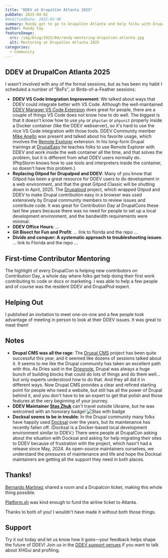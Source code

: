 ```yaml
---
title: "DDEV at DrupalCon Atlanta 2025"
pubDate: 2025-04-02
#modifiedDate: 2025-02-06
summary: Randy got to go to DrupalCon Atlanta and help folks with Drupal and DDEV.
author: Randy Fay
featureImage:
  src: /img/blog/2025/04/randy-mentoring-drupalcon-atlanta.jpg
  alt: Mentoring at DrupalCon Atlanta 2025
categories:
  - Community
---
```


## DDEV at DrupalCon Atlanta 2025

I wasn't involved with any of the formal sessions, but as has been my habit I scheduled a number of "BoFs", or Birds-of-a-Feather sessions:

* **DDEV VS Code Integration Improvement**: We talked about ways that DDEV could integrate better with VS Code. Although the well-maintained [DDEV Manager VS Code Extension](https://marketplace.visualstudio.com/items?itemName=biati.ddev-manager) does great for people, there are a couple of things VS Code does not know how to do well. The biggest is that it doesn't know how to use `php` or `phpstan` or `phpunit` properly inside a Docker container (like the DDEV webserver), so it's hard to use the nice VS Code integration with those tools. DDEV Community member [Mike Anello](https://www.drupal.org/u/ultimike) was present and talked about his favorite usage, which involves the [Remote Explorer](https://marketplace.visualstudio.com/items?itemName=ms-vscode.remote-explorer) extension. In his long-form Drupal trainings at [DrupalEasy](https://www.drupaleasy.com/) he teaches folks to use Remote Explorer with DDEV and work inside the web container all the time, and that solves the problem, but it is different from what DDEV users normally do. (PhpStorm knows how to use tools and interpreters inside the container, so doesn't have this problem.)
* **Replacing Gitpod for Drupalpod and DDEV**: Many of you know that Gitpod has been a great resource for DDEV users to do development in a web environment, and that the great Gitpod Classic will be shutting down in April, 2025. The [Drupalpod](https://www.drupal.org/project/drupalpod) project, which wrapped Gitpod and DDEV to make Drupal contribution easy in a browser was used extensively by Drupal community members to review issues and contribute code. It was great for Contribution Day at DrupalCons these last few years because there was no need for people to set up a local development environment, and the bandwidth requirements were minimal.
* **DDEV Office Hours**: ...
* **Git Bisect for Fun and Profit**: ... link to florida and the repo ...
* **Divide and conquer: A systematic approach to troubleshooting issues**: ... link to Florida and the repo ...

## First-time Contributor Mentoring

The highlight of every DrupalCon is helping new contributors on Contribution Day, a whole day where folks get help doing their first work contributing to code or docs or marketing. I was able to help a few people and of course was the resident DDEV and DrupalPod expert. 

## Helping Out

I published an invitation to meet one-on-one and a few people took advantage of meeting in person to look at their DDEV issues. It was great to meet them!

## Notes

* **Drupal CMS was all the rage**: The [Drupal CMS](https://new.drupal.org/docs/drupal-cms) project has been quite successful this year, and it seemed like dozens of sessions talked about it. It seems to me like the Drupal community has taken an excellent path with this. As Dries said in the [Driesnote](https://dri.es/state-of-drupal-presentation-march-2025), Drupal was always a huge bunch of building blocks that could do lots of things and do them well... but only experts understood how to do that. And they all did it in different ways. Now Drupal CMS provides a clear and refined starting point for people who need a website, but still has all the power of Drupal behind it, and you don't have to be an expert to get that polish and those features at the very beginning of your journey.
* **DDEV Maintainer [Stas Zhuk](https://github.com/stasadev)** can't travel outside Ukraine, but he was welcomed with an honorary badge! ![Stas with badge](/img/blog/2025/04/stas-sort-of-at-drupalcon-atlanta.png)
* **Docksal seems to be in trouble**: In the Drupal community many folks have happily used [Docksal](https://docksal.io/) over the years, but its maintenance has recently fallen off. (Docksal is a Docker-based local development environment similar to DDEV.) There were people at DrupalCon asking about the situation with Docksal and asking for help migrating their sites to DDEV because of frustration with the project, which hasn't had a release since May, 2024. As open-source maintainers ourselves, we understand the pressures of maintenance and life and hope the Docksal maintainers are getting all the support they need in both places.

## Thanks!

[Bernardo Martinez](https://www.drupal.org/u/bernardm28) shared a room and a Drupalcon ticket, making this whole thing possible.

[Platform.sh](https://platform.sh) was kind enough to fund the airline ticket to Atlanta.

Thanks to both of you! I wouldn't have made it without both those things.

## Support

Try it out today and let us know how it goes—your feedback helps shape the future of DDEV! Join us in the [DDEV support venues](https://ddev.readthedocs.io/en/stable/users/support/) if you want to talk about XHGui and profiling.
